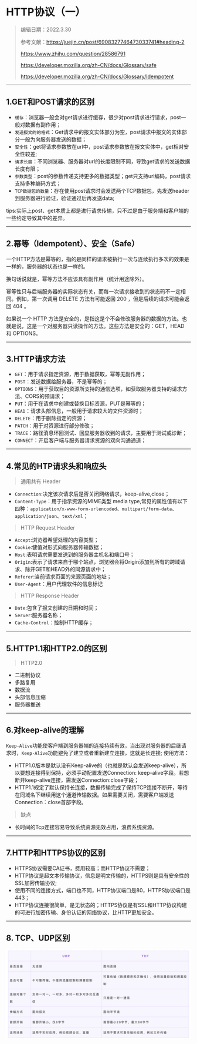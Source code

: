 # HTTP协议（一）
>编辑日期：2022.3.30
>
>参考文献：https://juejin.cn/post/6908327746473033741#heading-2
>
>https://www.zhihu.com/question/28586791
>
>https://developer.mozilla.org/zh-CN/docs/Glossary/safe
>
>https://developer.mozilla.org/zh-CN/docs/Glossary/Idempotent
----------
## 1.GET和POST请求的区别
- `缓存`：浏览器一般会对get请求进行缓存，很少对post请求进行请求，post一般对数据有副作用；
- `发送报文的的格式`：Get请求中的报文实体部分为空，post请求中报文的实体部分一般为向服务器发送的数据；
- `安全性`：get将请求参数放在url中，post请求参数放在报文实体中，get相对安全性较差;
- `请求长度`：不同浏览器、服务器对url的长度限制不同，导致get请求的发送数据长度有限；
- `参数类型`：post的参数传递支持更多的数据类型；get只支持url编码，post请求支持多种编码方式；
- `TCP数据包的数量`：存在使用post请求时会发送两个TCP数据包，先发送header到服务器进行验证，验证通过后再发送data;

tips:实际上post、get本质上都是进行请求传输，只不过是由于服务端和客户端的一些约定导致其中的差异。

--------
## 2.幂等（Idempotent）、安全（Safe）
一个HTTP方法是幂等的，指的是同样的请求被执行一次与连续执行多次的效果是一样的，服务器的状态也是一样的。

换句话说就是，幂等方法不应该具有副作用（统计用途除外）。

幂等性只与后端服务器的实际状态有关，而每一次请求接收到的状态码不一定相同。例如，第一次调用 DELETE 方法有可能返回 200 ，但是后续的请求可能会返回 404 。

如果说一个 HTTP 方法是安全的，是指这是个不会修改服务器的数据的方法。也就是说，这是一个对服务器只读操作的方法。这些方法是安全的：GET，HEAD 和 OPTIONS。

----------

## 3.HTTP请求方法
- `GET`：用于请求指定资源，用于数据获取，幂等无副作用；
- `POST`：发送数据给服务器，不是幂等的；
- `OPTIONS`：用于获取目的资源所支持的通信选项，如获取服务器支持的请求方法、CORS的预请求；
- `PUT`：用于在请求中创建或替换目标资源，PUT是幂等的；
- `HEAD`：请求头部信息，一般用于请求较大的文件资源时；
- `DELETE`：用于删除指定的资源；
- `PATCH`：用于对资源进行部分修改；
- `TRACE`：路径消息环回测试、回显服务器收到的请求，主要⽤于测试或诊断；
- `CONNECT`：开启客户端与服务器请求资源的双向沟通通道；

-----
## 4.常见的HTP请求头和响应头
> 通用共有 Header
- `Connection`:决定该次请求后是否关闭网络请求，keep-alive,close；
- `Content-Type`：用于指示资源的MIME类型 media type,常见的属性值有以下四种：`application/x-www-form-urlencoded`、`multipart/form-data`、`application/json`、`text/xml`；



> HTTP Request Header
- `Accept`:浏览器希望处理的内容类型；
- `Cookie`:健值对形式向服务器传输数据；
- `Host`:表明请求需要发送到的服务器主机名和端口号；
- `Origin`:表示了请求来自于哪个站点，浏览器会将Origin添加到所有的跨域请求、除开GET和HEAD外的同源请求中；
- `Referer`:当前请求页面的来源页面的地址；
- `User-Agent`：用户代理软件的信息标记

> HTTP Response Header
- `Date`:包含了报文创建的日期和时间；
- `Server`:服务器名称；
- `Cache-Control`：控制HTTP缓存；

--------
## 5.HTTP1.1和HTTP2.0的区别
>HTTP2.0
- 二进制协议
- 多路复用
- 数据流
- 头部信息压缩
- 服务器推送

------
## 6.对keep-alive的理解
`Keep-Alive`功能使客户端到服务器端的连接持续有效，当出现对服务器的后继请求时，`Keep-Alive`功能避免了建立或者重新建立连接，这就是长连接;
使用方法：
- HTTP1.0版本是默认没有Keep-alive的（也就是默认会发送keep-alive），所以要想连接得到保持，必须手动配置发送Connection: keep-alive字段。若想断开keep-alive连接，需发送Connection:close字段；
- HTTP1.1规定了默认保持长连接，数据传输完成了保持TCP连接不断开，等待在同域名下继续用这个通道传输数据。如果需要关闭，需要客户端发送Connection：close首部字段。

>缺点
- 长时间的Tcp连接容易导致系统资源无效占用，浪费系统资源。

-----
## 7.HTTP和HTTPS协议的区别
- HTTPS协议需要CA证书，费用较高；而HTTP协议不需要；
- HTTP协议是超文本传输协议，信息是明文传输的，HTTPS则是具有安全性的SSL加密传输协议;
- 使用不同的连接方式，端口也不同，HTTP协议端口是80，HTTPS协议端口是443；
- HTTP协议连接很简单，是无状态的；HTTPS协议是有SSL和HTTP协议构建的可进行加密传输、身份认证的网络协议，比HTTP更加安全。

------
## 8. TCP、UDP区别
![区别](https://raw.githubusercontent.com/MoreCodeByTR/static-resources/master/imgs/HTTP/tcp-udp-diff.png)